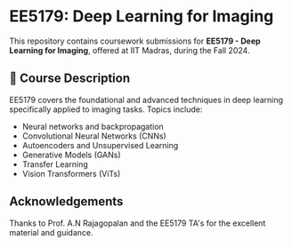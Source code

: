 # EE5179: Deep Learning for Imaging

This repository contains coursework submissions for **EE5179 - Deep Learning for Imaging**, offered at IIT Madras, during the Fall 2024.

## 📘 Course Description

EE5179 covers the foundational and advanced techniques in deep learning specifically applied to imaging tasks. Topics include:

- Neural networks and backpropagation
- Convolutional Neural Networks (CNNs)
- Autoencoders and Unsupervised Learning
- Generative Models (GANs)
- Transfer Learning
- Vision Transformers (ViTs)


## Acknowledgements
Thanks to Prof. A.N Rajagopalan and the EE5179 TA's for the excellent material and guidance.
